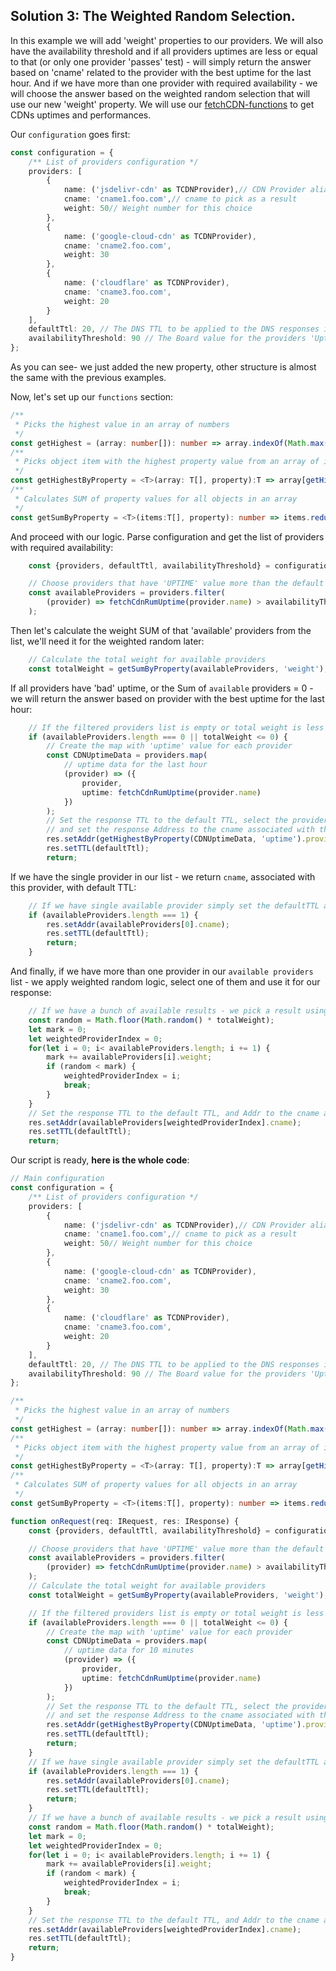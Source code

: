## Solution 3: The Weighted Random Selection. <a name="case3"></a>
In this example we will add 'weight' properties to our providers. We will also have the availability threshold and if all providers uptimes are less or equal to that (or only one provider 'passes' test) - will simply return the answer based on 'cname' related to the provider with the best uptime for the last hour. And if we have more than one provider with required availability - we will choose the answer based on the weighted random selection that will use our new 'weight' property. We will use our [fetchCDN-functions](Custom-Answers-API#fetchcdnrumuptime) to get CDNs uptimes and performances.

Our `configuration` goes first:
```typescript
const configuration = {
    /** List of providers configuration */
    providers: [
        {
            name: ('jsdelivr-cdn' as TCDNProvider),// CDN Provider alias to work with
            cname: 'cname1.foo.com',// cname to pick as a result
            weight: 50// Weight number for this choice
        },
        {
            name: ('google-cloud-cdn' as TCDNProvider),
            cname: 'cname2.foo.com',
            weight: 30
        },
        {
            name: ('cloudflare' as TCDNProvider),
            cname: 'cname3.foo.com',
            weight: 20
        }
    ],
    defaultTtl: 20, // The DNS TTL to be applied to the DNS responses in seconds.
    availabilityThreshold: 90 // The Board value for the providers 'Uptime' to compare with
};
```
As you can see- we just added the new property, other structure is almost the same with the previous examples.

Now, let's set up our `functions` section:
```typescript
/**
 * Picks the highest value in an array of numbers
 */
const getHighest = (array: number[]): number => array.indexOf(Math.max(...array));
/**
 * Picks object item with the highest property value from an array of items
 */
const getHighestByProperty = <T>(array: T[], property):T => array[getHighest(array.map(item => item[property]))];
/**
 * Calculates SUM of property values for all objects in an array
 */
const getSumByProperty = <T>(items:T[], property): number => items.reduce((sum, item) => sum += item[property],0);
```
And proceed with our logic. Parse configuration and get the list of providers with required availability:

```typescript
    const {providers, defaultTtl, availabilityThreshold} = configuration;

    // Choose providers that have 'UPTIME' value more than the default threshold
    const availableProviders = providers.filter(
        (provider) => fetchCdnRumUptime(provider.name) > availabilityThreshold
    );
```
Then let's calculate the weight SUM of that 'available' providers from the list, we'll need it for the weighted random later:
```typescript
    // Calculate the total weight for available providers
    const totalWeight = getSumByProperty(availableProviders, 'weight');
```
If all providers have 'bad' uptime, or the Sum of `available` providers = 0 - we will return the answer based on provider with the best uptime for the last hour:
```typescript
    // If the filtered providers list is empty or total weight is less or equal to 0 - go with fallback option
    if (availableProviders.length === 0 || totalWeight <= 0) {
        // Create the map with 'uptime' value for each provider
        const CDNUptimeData = providers.map(
            // uptime data for the last hour
            (provider) => ({
                provider,
                uptime: fetchCdnRumUptime(provider.name)
            })
        );
        // Set the response TTL to the default TTL, select the provider with the best uptime value
        // and set the response Address to the cname associated with that provider
        res.setAddr(getHighestByProperty(CDNUptimeData, 'uptime').provider.cname);
        res.setTTL(defaultTtl);
        return;
```
If we have the single provider in our list - we return `cname`, associated with this provider, with default TTL:
```typescript
    // If we have single available provider simply set the defaultTTL and cname of that provider as Addr
    if (availableProviders.length === 1) {
        res.setAddr(availableProviders[0].cname);
        res.setTTL(defaultTtl);
        return;
    }
```
And finally, if we have more than one provider in our `available providers` list - we apply weighted random logic, select one of them and use it for our response:
```typescript
    // If we have a bunch of available results - we pick a result using weighted random
    const random = Math.floor(Math.random() * totalWeight);
    let mark = 0;
    let weightedProviderIndex = 0;
    for(let i = 0; i< availableProviders.length; i += 1) {
        mark += availableProviders[i].weight;
        if (random < mark) {
            weightedProviderIndex = i;
            break;
        }
    }
    // Set the response TTL to the default TTL, and Addr to the cname associated with the chosen provider
    res.setAddr(availableProviders[weightedProviderIndex].cname);
    res.setTTL(defaultTtl);
    return;
```
Our script is ready, **here is the whole code**:

```typescript
// Main configuration
const configuration = {
    /** List of providers configuration */
    providers: [
        {
            name: ('jsdelivr-cdn' as TCDNProvider),// CDN Provider alias to work with
            cname: 'cname1.foo.com',// cname to pick as a result
            weight: 50// Weight number for this choice
        },
        {
            name: ('google-cloud-cdn' as TCDNProvider),
            cname: 'cname2.foo.com',
            weight: 30
        },
        {
            name: ('cloudflare' as TCDNProvider),
            cname: 'cname3.foo.com',
            weight: 20
        }
    ],
    defaultTtl: 20, // The DNS TTL to be applied to the DNS responses in seconds.
    availabilityThreshold: 90 // The Board value for the providers 'Uptime' to compare with
};

/**
 * Picks the highest value in an array of numbers
 */
const getHighest = (array: number[]): number => array.indexOf(Math.max(...array));
/**
 * Picks object item with the highest property value from an array of items
 */
const getHighestByProperty = <T>(array: T[], property):T => array[getHighest(array.map(item => item[property]))];
/**
 * Calculates SUM of property values for all objects in an array
 */
const getSumByProperty = <T>(items:T[], property): number => items.reduce((sum, item) => sum += item[property],0);

function onRequest(req: IRequest, res: IResponse) {
    const {providers, defaultTtl, availabilityThreshold} = configuration;

    // Choose providers that have 'UPTIME' value more than the default threshold
    const availableProviders = providers.filter(
        (provider) => fetchCdnRumUptime(provider.name) > availabilityThreshold
    );
    // Calculate the total weight for available providers
    const totalWeight = getSumByProperty(availableProviders, 'weight');

    // If the filtered providers list is empty or total weight is less or equal to 0 - go with fallback option
    if (availableProviders.length === 0 || totalWeight <= 0) {
        // Create the map with 'uptime' value for each provider
        const CDNUptimeData = providers.map(
            // uptime data for 10 minutes
            (provider) => ({
                provider,
                uptime: fetchCdnRumUptime(provider.name)
            })
        );
        // Set the response TTL to the default TTL, select the provider with the best uptime value
        // and set the response Address to the cname associated with that provider
        res.setAddr(getHighestByProperty(CDNUptimeData, 'uptime').provider.cname);
        res.setTTL(defaultTtl);
        return;
    }
    // If we have single available provider simply set the defaultTTL and cname of that provider as Addr
    if (availableProviders.length === 1) {
        res.setAddr(availableProviders[0].cname);
        res.setTTL(defaultTtl);
        return;
    }
    // If we have a bunch of available results - we pick a result using weighted random
    const random = Math.floor(Math.random() * totalWeight);
    let mark = 0;
    let weightedProviderIndex = 0;
    for(let i = 0; i< availableProviders.length; i += 1) {
        mark += availableProviders[i].weight;
        if (random < mark) {
            weightedProviderIndex = i;
            break;
        }
    }
    // Set the response TTL to the default TTL, and Addr to the cname associated with the chosen provider
    res.setAddr(availableProviders[weightedProviderIndex].cname);
    res.setTTL(defaultTtl);
    return;
}
```
